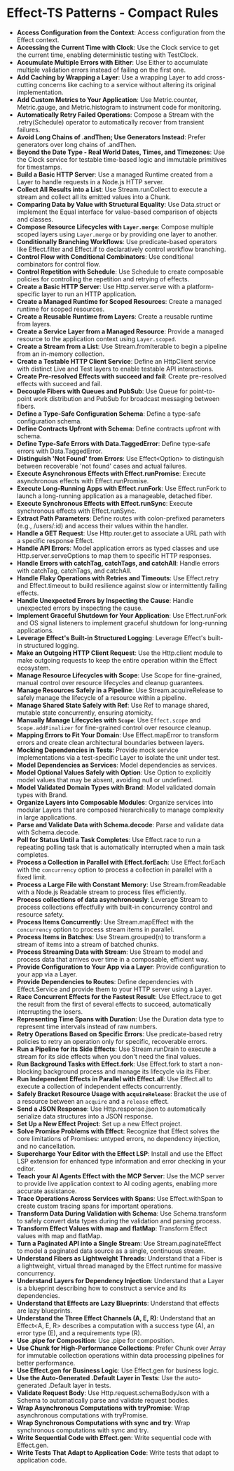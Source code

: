 # Effect-TS Patterns - Compact Rules

- **Access Configuration from the Context**: Access configuration from the Effect context.
- **Accessing the Current Time with Clock**: Use the Clock service to get the current time, enabling deterministic testing with TestClock.
- **Accumulate Multiple Errors with Either**: Use Either to accumulate multiple validation errors instead of failing on the first one.
- **Add Caching by Wrapping a Layer**: Use a wrapping Layer to add cross-cutting concerns like caching to a service without altering its original implementation.
- **Add Custom Metrics to Your Application**: Use Metric.counter, Metric.gauge, and Metric.histogram to instrument code for monitoring.
- **Automatically Retry Failed Operations**: Compose a Stream with the .retry(Schedule) operator to automatically recover from transient failures.
- **Avoid Long Chains of .andThen; Use Generators Instead**: Prefer generators over long chains of .andThen.
- **Beyond the Date Type - Real World Dates, Times, and Timezones**: Use the Clock service for testable time-based logic and immutable primitives for timestamps.
- **Build a Basic HTTP Server**: Use a managed Runtime created from a Layer to handle requests in a Node.js HTTP server.
- **Collect All Results into a List**: Use Stream.runCollect to execute a stream and collect all its emitted values into a Chunk.
- **Comparing Data by Value with Structural Equality**: Use Data.struct or implement the Equal interface for value-based comparison of objects and classes.
- **Compose Resource Lifecycles with `Layer.merge`**: Compose multiple scoped layers using `Layer.merge` or by providing one layer to another.
- **Conditionally Branching Workflows**: Use predicate-based operators like Effect.filter and Effect.if to declaratively control workflow branching.
- **Control Flow with Conditional Combinators**: Use conditional combinators for control flow.
- **Control Repetition with Schedule**: Use Schedule to create composable policies for controlling the repetition and retrying of effects.
- **Create a Basic HTTP Server**: Use Http.server.serve with a platform-specific layer to run an HTTP application.
- **Create a Managed Runtime for Scoped Resources**: Create a managed runtime for scoped resources.
- **Create a Reusable Runtime from Layers**: Create a reusable runtime from layers.
- **Create a Service Layer from a Managed Resource**: Provide a managed resource to the application context using `Layer.scoped`.
- **Create a Stream from a List**: Use Stream.fromIterable to begin a pipeline from an in-memory collection.
- **Create a Testable HTTP Client Service**: Define an HttpClient service with distinct Live and Test layers to enable testable API interactions.
- **Create Pre-resolved Effects with succeed and fail**: Create pre-resolved effects with succeed and fail.
- **Decouple Fibers with Queues and PubSub**: Use Queue for point-to-point work distribution and PubSub for broadcast messaging between fibers.
- **Define a Type-Safe Configuration Schema**: Define a type-safe configuration schema.
- **Define Contracts Upfront with Schema**: Define contracts upfront with schema.
- **Define Type-Safe Errors with Data.TaggedError**: Define type-safe errors with Data.TaggedError.
- **Distinguish 'Not Found' from Errors**: Use Effect<Option<A>> to distinguish between recoverable 'not found' cases and actual failures.
- **Execute Asynchronous Effects with Effect.runPromise**: Execute asynchronous effects with Effect.runPromise.
- **Execute Long-Running Apps with Effect.runFork**: Use Effect.runFork to launch a long-running application as a manageable, detached fiber.
- **Execute Synchronous Effects with Effect.runSync**: Execute synchronous effects with Effect.runSync.
- **Extract Path Parameters**: Define routes with colon-prefixed parameters (e.g., /users/:id) and access their values within the handler.
- **Handle a GET Request**: Use Http.router.get to associate a URL path with a specific response Effect.
- **Handle API Errors**: Model application errors as typed classes and use Http.server.serveOptions to map them to specific HTTP responses.
- **Handle Errors with catchTag, catchTags, and catchAll**: Handle errors with catchTag, catchTags, and catchAll.
- **Handle Flaky Operations with Retries and Timeouts**: Use Effect.retry and Effect.timeout to build resilience against slow or intermittently failing effects.
- **Handle Unexpected Errors by Inspecting the Cause**: Handle unexpected errors by inspecting the cause.
- **Implement Graceful Shutdown for Your Application**: Use Effect.runFork and OS signal listeners to implement graceful shutdown for long-running applications.
- **Leverage Effect's Built-in Structured Logging**: Leverage Effect's built-in structured logging.
- **Make an Outgoing HTTP Client Request**: Use the Http.client module to make outgoing requests to keep the entire operation within the Effect ecosystem.
- **Manage Resource Lifecycles with Scope**: Use Scope for fine-grained, manual control over resource lifecycles and cleanup guarantees.
- **Manage Resources Safely in a Pipeline**: Use Stream.acquireRelease to safely manage the lifecycle of a resource within a pipeline.
- **Manage Shared State Safely with Ref**: Use Ref to manage shared, mutable state concurrently, ensuring atomicity.
- **Manually Manage Lifecycles with `Scope`**: Use `Effect.scope` and `Scope.addFinalizer` for fine-grained control over resource cleanup.
- **Mapping Errors to Fit Your Domain**: Use Effect.mapError to transform errors and create clean architectural boundaries between layers.
- **Mocking Dependencies in Tests**: Provide mock service implementations via a test-specific Layer to isolate the unit under test.
- **Model Dependencies as Services**: Model dependencies as services.
- **Model Optional Values Safely with Option**: Use Option<A> to explicitly model values that may be absent, avoiding null or undefined.
- **Model Validated Domain Types with Brand**: Model validated domain types with Brand.
- **Organize Layers into Composable Modules**: Organize services into modular Layers that are composed hierarchically to manage complexity in large applications.
- **Parse and Validate Data with Schema.decode**: Parse and validate data with Schema.decode.
- **Poll for Status Until a Task Completes**: Use Effect.race to run a repeating polling task that is automatically interrupted when a main task completes.
- **Process a Collection in Parallel with Effect.forEach**: Use Effect.forEach with the `concurrency` option to process a collection in parallel with a fixed limit.
- **Process a Large File with Constant Memory**: Use Stream.fromReadable with a Node.js Readable stream to process files efficiently.
- **Process collections of data asynchronously**: Leverage Stream to process collections effectfully with built-in concurrency control and resource safety.
- **Process Items Concurrently**: Use Stream.mapEffect with the `concurrency` option to process stream items in parallel.
- **Process Items in Batches**: Use Stream.grouped(n) to transform a stream of items into a stream of batched chunks.
- **Process Streaming Data with Stream**: Use Stream to model and process data that arrives over time in a composable, efficient way.
- **Provide Configuration to Your App via a Layer**: Provide configuration to your app via a Layer.
- **Provide Dependencies to Routes**: Define dependencies with Effect.Service and provide them to your HTTP server using a Layer.
- **Race Concurrent Effects for the Fastest Result**: Use Effect.race to get the result from the first of several effects to succeed, automatically interrupting the losers.
- **Representing Time Spans with Duration**: Use the Duration data type to represent time intervals instead of raw numbers.
- **Retry Operations Based on Specific Errors**: Use predicate-based retry policies to retry an operation only for specific, recoverable errors.
- **Run a Pipeline for its Side Effects**: Use Stream.runDrain to execute a stream for its side effects when you don't need the final values.
- **Run Background Tasks with Effect.fork**: Use Effect.fork to start a non-blocking background process and manage its lifecycle via its Fiber.
- **Run Independent Effects in Parallel with Effect.all**: Use Effect.all to execute a collection of independent effects concurrently.
- **Safely Bracket Resource Usage with `acquireRelease`**: Bracket the use of a resource between an `acquire` and a `release` effect.
- **Send a JSON Response**: Use Http.response.json to automatically serialize data structures into a JSON response.
- **Set Up a New Effect Project**: Set up a new Effect project.
- **Solve Promise Problems with Effect**: Recognize that Effect solves the core limitations of Promises: untyped errors, no dependency injection, and no cancellation.
- **Supercharge Your Editor with the Effect LSP**: Install and use the Effect LSP extension for enhanced type information and error checking in your editor.
- **Teach your AI Agents Effect with the MCP Server**: Use the MCP server to provide live application context to AI coding agents, enabling more accurate assistance.
- **Trace Operations Across Services with Spans**: Use Effect.withSpan to create custom tracing spans for important operations.
- **Transform Data During Validation with Schema**: Use Schema.transform to safely convert data types during the validation and parsing process.
- **Transform Effect Values with map and flatMap**: Transform Effect values with map and flatMap.
- **Turn a Paginated API into a Single Stream**: Use Stream.paginateEffect to model a paginated data source as a single, continuous stream.
- **Understand Fibers as Lightweight Threads**: Understand that a Fiber is a lightweight, virtual thread managed by the Effect runtime for massive concurrency.
- **Understand Layers for Dependency Injection**: Understand that a Layer is a blueprint describing how to construct a service and its dependencies.
- **Understand that Effects are Lazy Blueprints**: Understand that effects are lazy blueprints.
- **Understand the Three Effect Channels (A, E, R)**: Understand that an Effect&lt;A, E, R&gt; describes a computation with a success type (A), an error type (E), and a requirements type (R).
- **Use .pipe for Composition**: Use .pipe for composition.
- **Use Chunk for High-Performance Collections**: Prefer Chunk over Array for immutable collection operations within data processing pipelines for better performance.
- **Use Effect.gen for Business Logic**: Use Effect.gen for business logic.
- **Use the Auto-Generated .Default Layer in Tests**: Use the auto-generated .Default layer in tests.
- **Validate Request Body**: Use Http.request.schemaBodyJson with a Schema to automatically parse and validate request bodies.
- **Wrap Asynchronous Computations with tryPromise**: Wrap asynchronous computations with tryPromise.
- **Wrap Synchronous Computations with sync and try**: Wrap synchronous computations with sync and try.
- **Write Sequential Code with Effect.gen**: Write sequential code with Effect.gen.
- **Write Tests That Adapt to Application Code**: Write tests that adapt to application code.
